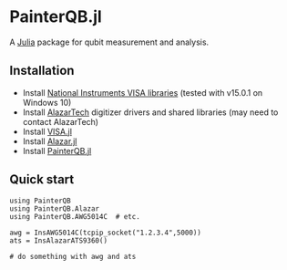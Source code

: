 
<a id='PainterQB.jl-1'></a>

# PainterQB.jl


A [Julia](http://julialang.org) package for qubit measurement and analysis.


<a id='Installation-1'></a>

## Installation


  * Install [National Instruments VISA libraries](https://www.ni.com/visa/)  (tested with v15.0.1 on Windows 10)
  * Install [AlazarTech](http://www.alazartech.com) digitizer drivers and shared libraries  (may need to contact AlazarTech)
  * Install [VISA.jl](http://www.github.com/ajkeller34/VISA.jl)
  * Install [Alazar.jl](http://www.github.com/ajkeller34/Alazar.jl)
  * Install [PainterQB.jl](http://www.github.com/ajkeller34/PainterQB.jl)


<a id='Quick-start-1'></a>

## Quick start


```
using PainterQB
using PainterQB.Alazar
using PainterQB.AWG5014C  # etc.

awg = InsAWG5014C(tcpip_socket("1.2.3.4",5000))
ats = InsAlazarATS9360()

# do something with awg and ats
```

